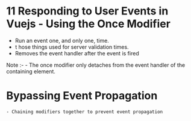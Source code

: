 # 11 Responding to User Events in Vuejs - Using the Once Modifier

- Run an event one, and only one, time.
- t	hose things used for server validation times.
- Removes the event handler after the event is fired

Note :-
	- The once modifier only detaches from the event handler of the containing element.

# Bypassing Event Propagation

	- Chaining modifiers together to prevent event propagation
